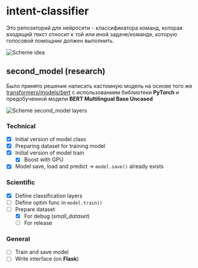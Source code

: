 # intent-classifier
Это репозиторий для нейросети - классификатора команд, которая входящий текст относит к той или иной задаче/команде, которую голосовой помощник должен выполнить.

![Scheme idea](https://github.com/GDSC-Saratov/va-intent-classifier/blob/research/README/scheme_idea.jpg)
## second_model (research)
Было принято решение написать кастомную модель на основе того же [transformers/models/bert](https://github.com/huggingface/transformers/blob/main/src/transformers/models/bert) с использованием библиотеки **PyTorch** и предобученной модели **BERT Multilingual Base Uncased**

![Scheme second_model layers](https://github.com/GDSC-Saratov/va-intent-classifier/blob/research/README/scheme_second_model_layers.jpg)
### Technical
- [x] Initial version of model class
- [x] Preparing dataset for training model
- [x] Initial version of model train
  - [x] Boost with GPU
- [x] Model save, load and predict -> `model.save()` already exists
### Scientific
- [x] Define classification layers
- [ ] Define optim func in `model.train()`
- [ ] Prepare dataset
  - [x] For debug (*small_dataset*)
  - [ ] For release
### General
- [ ] Train and save model
- [ ] Write interface (on **Flask**)
